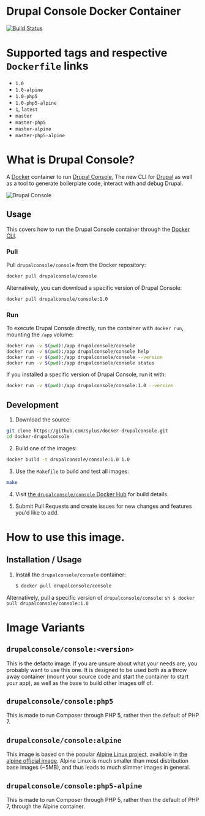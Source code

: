 # Drupal Console Docker Container

[![Build Status](https://travis-ci.org/sylus/docker-drupalconsole.svg?branch=master)](https://travis-ci.org/sylus/docker-drupalconsole)

# Supported tags and respective `Dockerfile` links

- `1.0`
- `1.0-alpine`
- `1.0-php5`
- `1.0-php5-alpine`
- `1`, `latest`
- `master`
- `master-php5`
- `master-alpine`
- `master-php5-alpine`

# What is Drupal Console?

A [Docker](http://docker.com) container to run [Drupal Console](https://drupalconsole.com), The new CLI for [Drupal](http://drupal.org) as well as a tool to generate boilerplate code, interact with and debug Drupal.

![Drupal Console](https://drupalconsole.com/themes/custom/drupalconsole/assets/src/images/drupal-console.png "Drupal Console")

## Usage

This covers how to run the Drupal Console container through the [Docker CLI](http://docker.com).

### Pull

Pull `drupalconsole/console` from the Docker repository:

``` bash
docker pull drupalconsole/console
```

Alternatively, you can download a specific version of Drupal Console:

``` bash
docker pull drupalconsole/console:1.0
```

### Run

To execute Drupal Console directly, run the container with `docker run`, mounting the `/app` volume:

``` bash
docker run -v $(pwd):/app drupalconsole/console
docker run -v $(pwd):/app drupalconsole/console help
docker run -v $(pwd):/app drupalconsole/console --version
docker run -v $(pwd):/app drupalconsole/console status
```

If you installed a specific version of Drupal Console, run it with:

``` bash
docker run -v $(pwd):/app drupalconsole/console:1.0 --version
```

## Development

1. Download the source:
  ``` bash
  git clone https://github.com/sylus/docker-drupalconsole.git
  cd docker-drupalconsole
  ```

2. Build one of the images:
  ``` bash
  docker build -t drupalconsole/console:1.0 1.0
  ```

3. Use the `Makefile` to build and test all images:
  ``` bash
  make
  ```

4. Visit [the `drupalconsole/console` Docker Hub](https://hub.docker.com/r/drupalconsole/console/) for build details.

5. Submit Pull Requests and create issues for new changes and features you'd like to add.









# How to use this image.

## Installation / Usage

1. Install the `drupalconsole/console` container:

    ``` sh
    $ docker pull drupalconsole/console
    ```

  Alternatively, pull a specific version of `drupalconsole/console`:
    ``` sh
    $ docker pull drupalconsole/console:1.0
    ```

# Image Variants

## `drupalconsole/console:<version>`

This is the defacto image. If you are unsure about what your needs are, you probably want to use this one. It is designed to be used both as a throw away container (mount your source code and start the container to start your app), as well as the base to build other images off of.

## `drupalconsole/console:php5`

This is made to run Composer through PHP 5, rather then the default of PHP 7.

## `drupalconsole/console:alpine`

This image is based on the popular [Alpine Linux project](http://alpinelinux.org/), available in [the alpine official image](https://hub.docker.com/_/alpine). Alpine Linux is much smaller than most distribution base images (~5MB), and thus leads to much slimmer images in general.

## `drupalconsole/console:php5-alpine`

This is made to run Composer through PHP 5, rather then the default of PHP 7, through the Alpine container.
